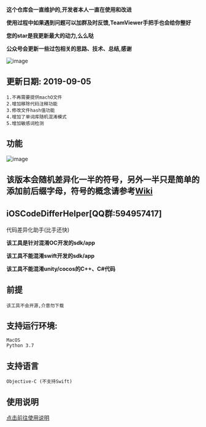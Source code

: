 **这个仓库会一直维护的,开发者本人一直在使用和改进**

**使用过程中如果遇到问题可以加群及时反馈,TeamViewer手把手也会给你整好**

**您的star是我更新最大的动力,么么哒**

**公众号会更新一些过包相关的思路、技术、总结,感谢**

![image](https://github.com/iOSCoderMaster/iOSCodeDifferHelper/wiki/img/QRCode.png)

## 更新日期: 2019-09-05

 ```
1.不再需要提供machO文件
2.增加移除代码注释功能
3.修改文件hash值功能
4.增加了单词库随机混淆模式
5.增加敏感词检测
```

## 功能
![image](https://github.com/iOSCoderMaster/iOSCodeDifferHelper/wiki/img/desc.png)

## 该版本会随机差异化一半的符号，另外一半只是简单的添加前后缀字母，符号的概念请参考[Wiki](https://github.com/rowliny/iOSCodeDifferHelper/wiki)


## iOSCodeDifferHelper[QQ群:594957417]
代码差异化助手(比手还快)

**该工具是针对混淆OC开发的sdk/app**

**该工具不能混淆swift开发的sdk/app**

**该工具不能混淆unity/cocos的C++、C#代码**

## 前提

```
该工具不会开源,介意勿下载
```

## 支持运行环境:

```
MacOS
Python 3.7
```

## 支持语言

```
Objective-C (不支持Swift)
```


## 使用说明
[点击前往使用说明](https://github.com/rowliny/iOSCodeDifferHelper/wiki)






